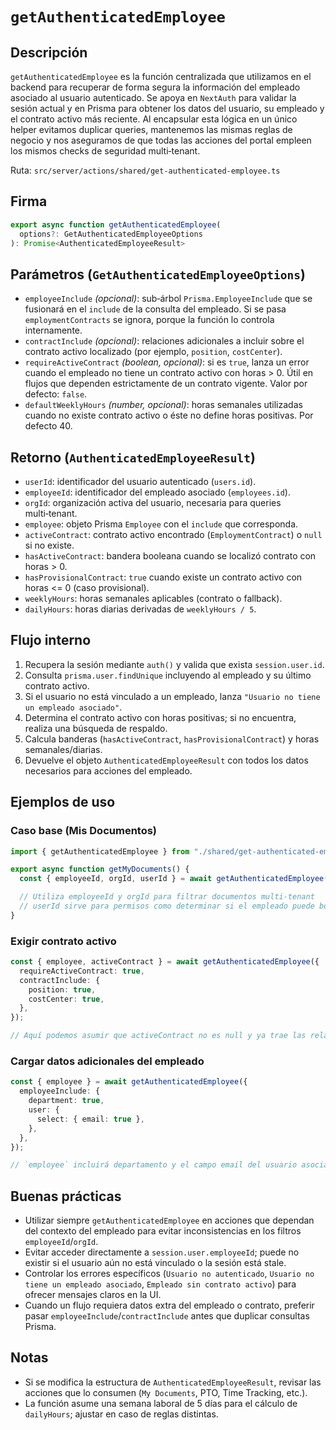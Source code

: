 # `getAuthenticatedEmployee`

## Descripción

`getAuthenticatedEmployee` es la función centralizada que utilizamos en el backend para recuperar de forma segura la información del empleado asociado al usuario autenticado. Se apoya en `NextAuth` para validar la sesión actual y en Prisma para obtener los datos del usuario, su empleado y el contrato activo más reciente. Al encapsular esta lógica en un único helper evitamos duplicar queries, mantenemos las mismas reglas de negocio y nos aseguramos de que todas las acciones del portal empleen los mismos checks de seguridad multi‑tenant.

Ruta: `src/server/actions/shared/get-authenticated-employee.ts`

## Firma

```ts
export async function getAuthenticatedEmployee(
  options?: GetAuthenticatedEmployeeOptions
): Promise<AuthenticatedEmployeeResult>
```

## Parámetros (`GetAuthenticatedEmployeeOptions`)

- `employeeInclude` *(opcional)*: sub‑árbol `Prisma.EmployeeInclude` que se fusionará en el `include` de la consulta del empleado. Si se pasa `employmentContracts` se ignora, porque la función lo controla internamente.
- `contractInclude` *(opcional)*: relaciones adicionales a incluir sobre el contrato activo localizado (por ejemplo, `position`, `costCenter`).
- `requireActiveContract` *(boolean, opcional)*: si es `true`, lanza un error cuando el empleado no tiene un contrato activo con horas > 0. Útil en flujos que dependen estrictamente de un contrato vigente. Valor por defecto: `false`.
- `defaultWeeklyHours` *(number, opcional)*: horas semanales utilizadas cuando no existe contrato activo o éste no define horas positivas. Por defecto 40.

## Retorno (`AuthenticatedEmployeeResult`)

- `userId`: identificador del usuario autenticado (`users.id`).
- `employeeId`: identificador del empleado asociado (`employees.id`).
- `orgId`: organización activa del usuario, necesaria para queries multi‑tenant.
- `employee`: objeto Prisma `Employee` con el `include` que corresponda.
- `activeContract`: contrato activo encontrado (`EmploymentContract`) o `null` si no existe.
- `hasActiveContract`: bandera booleana cuando se localizó contrato con horas > 0.
- `hasProvisionalContract`: `true` cuando existe un contrato activo con horas <= 0 (caso provisional).
- `weeklyHours`: horas semanales aplicables (contrato o fallback).
- `dailyHours`: horas diarias derivadas de `weeklyHours / 5`.

## Flujo interno

1. Recupera la sesión mediante `auth()` y valida que exista `session.user.id`.
2. Consulta `prisma.user.findUnique` incluyendo al empleado y su último contrato activo.
3. Si el usuario no está vinculado a un empleado, lanza `"Usuario no tiene un empleado asociado"`.
4. Determina el contrato activo con horas positivas; si no encuentra, realiza una búsqueda de respaldo.
5. Calcula banderas (`hasActiveContract`, `hasProvisionalContract`) y horas semanales/diarias.
6. Devuelve el objeto `AuthenticatedEmployeeResult` con todos los datos necesarios para acciones del empleado.

## Ejemplos de uso

### Caso base (Mis Documentos)

```ts
import { getAuthenticatedEmployee } from "./shared/get-authenticated-employee";

export async function getMyDocuments() {
  const { employeeId, orgId, userId } = await getAuthenticatedEmployee();

  // Utiliza employeeId y orgId para filtrar documentos multi-tenant
  // userId sirve para permisos como determinar si el empleado puede borrar el documento
}
```

### Exigir contrato activo

```ts
const { employee, activeContract } = await getAuthenticatedEmployee({
  requireActiveContract: true,
  contractInclude: {
    position: true,
    costCenter: true,
  },
});

// Aquí podemos asumir que activeContract no es null y ya trae las relaciones pedidas.
```

### Cargar datos adicionales del empleado

```ts
const { employee } = await getAuthenticatedEmployee({
  employeeInclude: {
    department: true,
    user: {
      select: { email: true },
    },
  },
});

// `employee` incluirá departamento y el campo email del usuario asociado.
```

## Buenas prácticas

- Utilizar siempre `getAuthenticatedEmployee` en acciones que dependan del contexto del empleado para evitar inconsistencias en los filtros `employeeId`/`orgId`.
- Evitar acceder directamente a `session.user.employeeId`; puede no existir si el usuario aún no está vinculado o la sesión está stale.
- Controlar los errores específicos (`Usuario no autenticado`, `Usuario no tiene un empleado asociado`, `Empleado sin contrato activo`) para ofrecer mensajes claros en la UI.
- Cuando un flujo requiera datos extra del empleado o contrato, preferir pasar `employeeInclude`/`contractInclude` antes que duplicar consultas Prisma.

## Notas

- Si se modifica la estructura de `AuthenticatedEmployeeResult`, revisar las acciones que lo consumen (`My Documents`, PTO, Time Tracking, etc.).
- La función asume una semana laboral de 5 días para el cálculo de `dailyHours`; ajustar en caso de reglas distintas.
